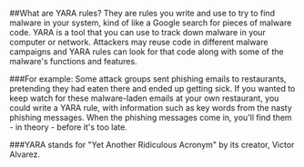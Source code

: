 ##What are YARA rules?
They are rules you write and use to try to find malware in your system, kind of like a Google search for pieces of malware code.
YARA is a tool that you can use to track down malware in your computer or network. Attackers may reuse code in different malware campaigns and YARA rules can look for that code along with some of the malware's functions and features.

###For example:
Some attack groups sent phishing emails to restaurants, pretending they had eaten there and ended up getting sick. If you wanted to keep watch for these malware-laden emails at your own restaurant, you could write a YARA rule, with information such as key words from the nasty phishing messages.
When the phishing messages come in, you'll find them - in theory - before it's too late.

###YARA stands for "Yet Another Ridiculous Acronym" by its creator, Victor Alvarez. 